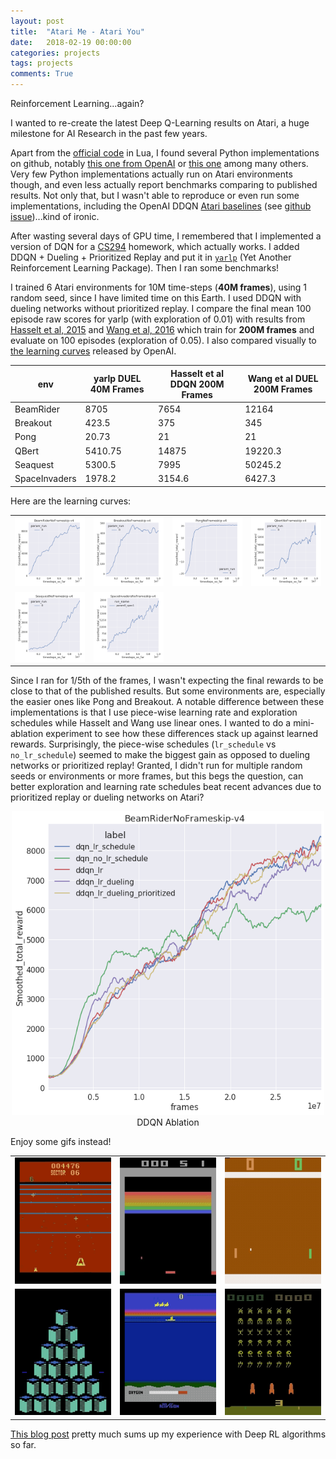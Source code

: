 ```yaml
---
layout: post
title:  "Atari Me - Atari You"
date:   2018-02-19 00:00:00
categories: projects
tags: projects
comments: True
---
```


Reinforcement Learning...again?

I wanted to re-create the latest Deep Q-Learning results on Atari, a huge milestone for AI Research in the past few years.

Apart from the [official code](https://github.com/kuz/DeepMind-Atari-Deep-Q-Learner) in Lua, I found several Python implementations on github, notably [this one from OpenAI](https://github.com/openai/baselines/tree/master/baselines/deepq) or [this one](https://github.com/ppwwyyxx/tensorpack/tree/master/examples/DeepQNetwork) among many others. Very few Python implementations actually run on Atari environments though, and even less actually report benchmarks comparing to published results. Not only that, but I wasn't able to reproduce or even run some implementations, including the OpenAI DDQN [Atari baselines](https://github.com/openai/baselines-results/blob/master/dqn_results.ipynb) (see [github issue](https://github.com/openai/baselines/issues/176))...kind of ironic.

After wasting several days of GPU time, I remembered that I implemented a version of DQN for a [CS294](http://rll.berkeley.edu/deeprlcourse/) homework, which actually works. I added DDQN + Dueling + Prioritized Replay and put it in [`yarlp`](http://github.com/btaba/yarlp) (Yet Another Reinforcement Learning Package). Then I ran some benchmarks!

I trained 6 Atari environments for 10M time-steps (**40M frames**), using 1 random seed, since I have limited time on this Earth. I used DDQN with dueling networks without prioritized replay. I compare the final mean 100 episode raw scores for yarlp (with exploration of 0.01) with results from [Hasselt et al, 2015](https://arxiv.org/pdf/1509.06461.pdf) and [Wang et al, 2016](https://arxiv.org/pdf/1511.06581.pdf) which train for **200M frames** and evaluate on 100 episodes (exploration of 0.05). I also compared visually to [the learning curves](https://github.com/openai/baselines-results/blob/master/dqn_results.ipynb) released by OpenAI.

|env|yarlp DUEL 40M Frames|Hasselt et al DDQN 200M Frames|Wang et al DUEL 200M Frames|
|---|---|---|---|
|BeamRider|8705|7654|12164|
|Breakout|423.5|375|345|
|Pong|20.73|21|21|
|QBert|5410.75|14875|19220.3|
|Seaquest|5300.5|7995|50245.2|
|SpaceInvaders|1978.2|3154.6|6427.3|


Here are the learning curves:

|   |   |   |   |
|---|---|---|---|
|![BeamRiderNoFrameskip-v4](/assets/article_images/2018-02-19-atari/BeamRiderNoFrameskip-v4.png)|![BreakoutNoFrameskip-v4](/assets/article_images/2018-02-19-atari/BreakoutNoFrameskip-v4.png)|![PongNoFrameskip-v4](/assets/article_images/2018-02-19-atari/PongNoFrameskip-v4.png)|![QbertNoFrameskip-v4](/assets/article_images/2018-02-19-atari/QbertNoFrameskip-v4.png)|
|![SeaquestNoFrameskip-v4](/assets/article_images/2018-02-19-atari/SeaquestNoFrameskip-v4.png)|![SpaceInvadersNoFrameskip-v4](/assets/article_images/2018-02-19-atari/SpaceInvadersNoFrameskip-v4.png)||


Since I ran for 1/5th of the frames, I wasn't expecting the final rewards to be close to that of the published results. But some environments are, especially the easier ones like Pong and Breakout. A notable difference between these implementations is that I use piece-wise learning rate and exploration schedules while Hasselt and Wang use linear ones. I wanted to do a mini-ablation experiment to see how these differences stack up against learned rewards. Surprisingly, the piece-wise schedules (`lr_schedule` vs `no_lr_schedule`) seemed to make the biggest gain as opposed to dueling networks or prioritized replay! Granted, I didn't run for multiple random seeds or environments or more frames, but this begs the question, can better exploration and learning rate schedules beat recent advances due to prioritized replay or dueling networks on Atari?

<center>
<img src="/assets/article_images/2018-02-19-atari/dqn_ablation_beamrider.png" width="500"/>
<figcaption>DDQN Ablation</figcaption>
</center>

Enjoy some gifs instead!

||||
|---|---|---|
|![BeamRider](/assets/article_images/2018-02-19-atari/beamrider.gif)|![Breakout](/assets/article_images/2018-02-19-atari/breakout.gif)|![Pong](/assets/article_images/2018-02-19-atari/pong.gif)|
|![QBert](/assets/article_images/2018-02-19-atari/qbert.gif)|![Seaquest](/assets/article_images/2018-02-19-atari/seaquest.gif)|![SpaceInvaders](/assets/article_images/2018-02-19-atari/spaceinvaders.gif)|

[This blog post](https://www.alexirpan.com/2018/02/14/rl-hard.html) pretty much sums up my experience with Deep RL algorithms so far.

